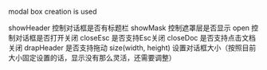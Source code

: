 
modal box creation is used

showHeader 控制对话框是否有标题栏
showMask   控制遮罩层是否显示
open       控制对话框是否打开关闭
closeEsc   是否支持Esc关闭
closeDoc   是否支持点击文档关闭
drapHeader 是否支持拖动
size(width, height)  设置对话框大小（按照目前大小固定设置的话，显示没有那么灵活，还需要调整）

